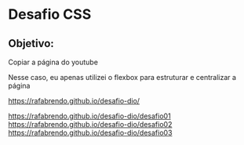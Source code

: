 # Desafio CSS

## Objetivo:
<p>Copiar a página do youtube</p>

<p>Nesse caso, eu apenas utilizei o flexbox para estruturar e centralizar a página</P>

https://rafabrendo.github.io/desafio-dio/

https://rafabrendo.github.io/desafio-dio/desafio01
https://rafabrendo.github.io/desafio-dio/desafio02
https://rafabrendo.github.io/desafio-dio/desafio03

